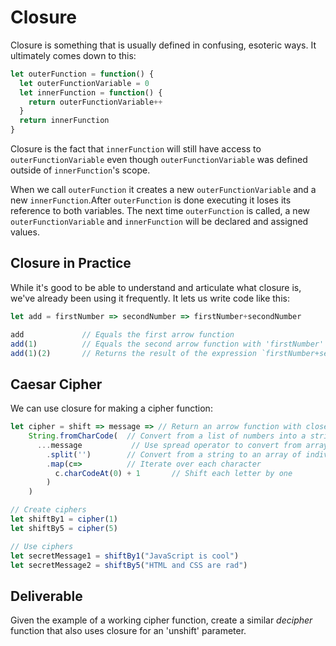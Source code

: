 # Closure

Closure is something that is usually defined in confusing, esoteric ways. It ultimately comes down to this:
```javascript
let outerFunction = function() {
  let outerFunctionVariable = 0
  let innerFunction = function() {
    return outerFunctionVariable++
  }
  return innerFunction
}
```
Closure is the fact that `innerFunction` will still have access to `outerFunctionVariable` even though `outerFunctionVariable` was defined outside of `innerFunction`'s scope. 

When we call `outerFunction` it creates a new `outerFunctionVariable` and a new `innerFunction`.After `outerFunction` is done executing it loses its reference to both variables. The next time `outerFunction` is called, a new `outerFunctionVariable` and `innerFunction` will be declared and assigned values. 

## Closure in Practice
While it's good to be able to understand and articulate what closure is, we've already been using it frequently. It lets us write code like this:
```javascript
let add = firstNumber => secondNumber => firstNumber+secondNumber

add             // Equals the first arrow function
add(1)          // Equals the second arrow function with 'firstNumber' as 1
add(1)(2)       // Returns the result of the expression `firstNumber+secondNumber`
```

## Caesar Cipher
We can use closure for making a cipher function:
```javascript
let cipher = shift => message => // Return an arrow function with closed variable 'message'
    String.fromCharCode(  // Convert from a list of numbers into a string
      ...message           // Use spread operator to convert from array to a list of arguments
        .split('')        // Convert from a string to an array of individual characters
        .map(c=>          // Iterate over each character
          c.charCodeAt(0) + 1       // Shift each letter by one
        )
    )

// Create ciphers
let shiftBy1 = cipher(1)
let shiftBy5 = cipher(5)

// Use ciphers
let secretMessage1 = shiftBy1("JavaScript is cool")
let secretMessage2 = shiftBy5("HTML and CSS are rad")
```

## Deliverable
Given the example of a working cipher function, create a similar *decipher* function that also uses closure for an 'unshift' parameter.

